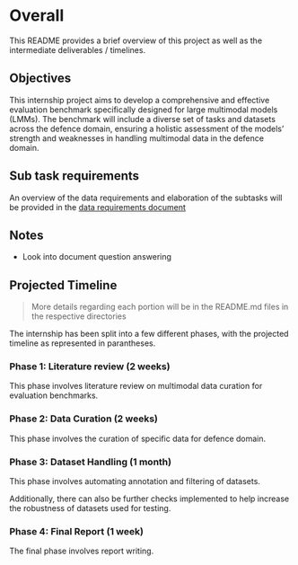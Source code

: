 # Overall

This README provides a brief overview of this project as well as the intermediate deliverables / timelines.

## Objectives

This internship project aims to develop a comprehensive and effective evaluation benchmark specifically designed for large multimodal models (LMMs). The benchmark will include a diverse set of tasks and datasets across the defence domain, ensuring a holistic assessment of the models’ strength and weaknesses in handling multimodal data in the defence domain.​

## Sub task requirements
An overview of the data requirements and elaboration of the subtasks will be provided in the [data requirements document](/data_requirements.md)

## Notes
- Look into document question answering

## Projected Timeline
> More details regarding each portion will be in the README.md files in the respective directories

The internship has been split into a few different phases, with the projected timeline as represented in parantheses.

### Phase 1: Literature review (2 weeks)
This phase involves literature review on multimodal data curation for evaluation benchmarks.

### Phase 2: Data Curation (2 weeks)
This phase involves the curation of specific data for defence domain.

### Phase 3: Dataset Handling (1 month)
This phase involves automating annotation and filtering of datasets.

Additionally, there can also be further checks implemented to help increase the robustness of datasets used for testing.

### Phase 4: Final Report (1 week)
The final phase involves report writing.

